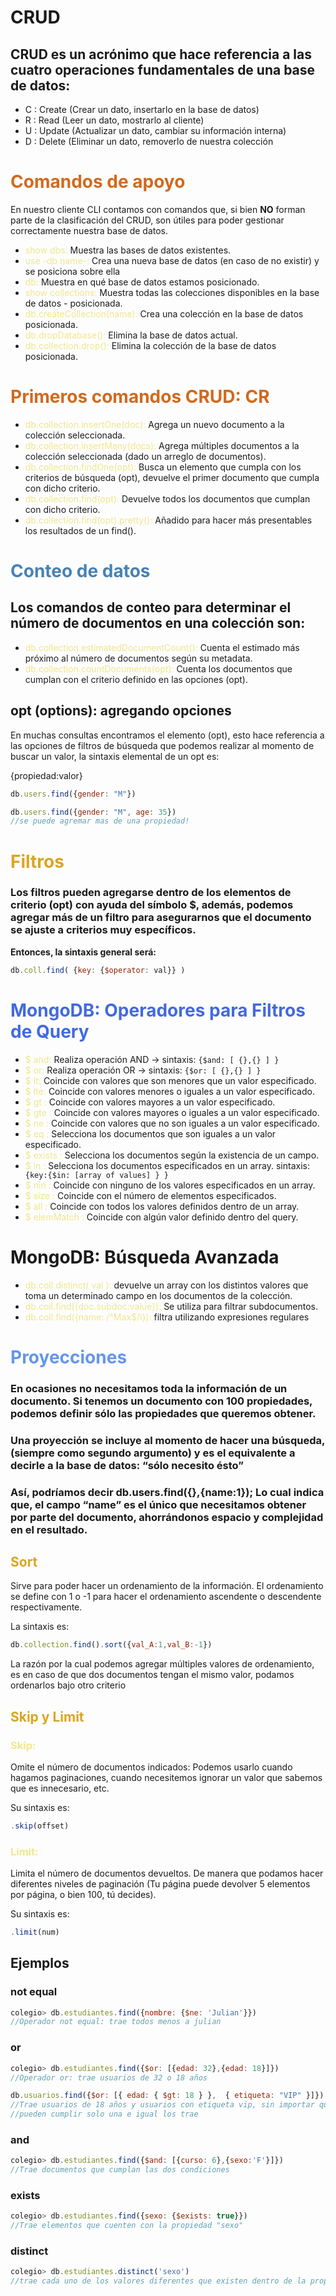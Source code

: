 # CRUD

## CRUD es un acrónimo que hace referencia a las cuatro operaciones fundamentales de una base de datos:

- C : Create (Crear un dato, insertarlo en la base de datos)
- R : Read (Leer un dato, mostrarlo al cliente)
- U :  Update (Actualizar un dato, cambiar su información interna)
- D : Delete (Eliminar un dato, removerlo de nuestra colección


# <span style="color:Chocolate"> Comandos de apoyo

En nuestro cliente CLI contamos con comandos que, si bien **NO** forman parte de la clasificación del CRUD, son útiles para poder gestionar correctamente nuestra base de datos.

-  <span style="color: khaki">show dbs:</span> Muestra las bases de datos existentes.
-  <span style="color: khaki">use -db name-:</span> Crea una nueva base de datos (en caso de no existir) y se posiciona sobre ella 
-  <span style="color: khaki">db:</span> Muestra en qué base de datos estamos posicionado.
-  <span style="color: khaki">show collections:</span> Muestra todas las colecciones disponibles en la base de datos - posicionada.
-  <span style="color: khaki">db.createCollection(name):</span> Crea una colección en la base de datos posicionada.
-  <span style="color: khaki">db.dropDatabase():</span> Elimina la base de datos actual.
-  <span style="color: khaki">db.collection.drop():</span> Elimina la colección de la base de datos posicionada.




# <span style="color:Chocolate"> Primeros comandos CRUD: CR

- <span style="color: khaki"> db.collection.insertOne(doc):</span> Agrega un nuevo documento a la colección seleccionada.
- <span style="color: khaki"> db.collection.insertMany(docs):</span> Agrega múltiples documentos a la colección seleccionada (dado un arreglo de documentos).
- <span style="color: khaki"> db.collection.findOne(opt):</span> Busca un elemento que cumpla con los criterios de búsqueda (opt), devuelve el primer documento que cumpla con dicho criterio.
- <span style="color: khaki"> db.collection.find(opt):</span> Devuelve todos los documentos que cumplan con dicho criterio. 
- <span style="color: khaki"> db.collection.find(opt).pretty():</span> Añadido para hacer más presentables los resultados de un find().


# <span style="color: SteelBlue"> Conteo de datos

## Los comandos de conteo para determinar el número de documentos en una colección son:

- <span style="color: khaki">  db.collection.estimatedDocumentCount():</span> Cuenta el estimado más próximo  al número de documentos según su metadata.
- <span style="color: khaki">  db.collection.countDocuments(opt):</span> Cuenta los documentos que cumplan con el criterio definido en las opciones (opt).

## opt (options): agregando opciones

 En muchas consultas encontramos el elemento (opt), esto hace referencia a las opciones de filtros de búsqueda que podemos realizar al momento de buscar un valor, la sintaxis elemental de un opt es:

{propiedad:valor}

```js 
db.users.find({gender: "M"})
```
```js 
db.users.find({gender: "M", age: 35})
//se puede agremar mas de una propiedad!
```

# <span style="color: Goldenrod"> Filtros

### Los filtros pueden agregarse dentro de los elementos de criterio (opt) con ayuda del símbolo $, además, podemos agregar más de un filtro para asegurarnos que el documento se ajuste a criterios muy específicos.

**Entonces, la sintaxis general será:**

````js
db.coll.find( {key: {$operator: val}} ) 
````


# <span style="color: RoyalBlue"> MongoDB: Operadores para Filtros de Query

- <span style="color:khaki"> $ and: </span> Realiza operación AND -> sintaxis: ````{$and: [ {},{} ] }````
- <span style="color:khaki"> $ or: </span>Realiza operación OR -> sintaxis: ````{$or: [ {},{} ] }````
- <span style="color:khaki"> $ lt:  </span>Coincide con valores que son menores que un valor especificado.
- <span style="color:khaki"> $ lte: </span> Coincide con valores menores o iguales a un valor especificado.
- <span style="color:khaki"> $ gt : </span>Coincide con valores mayores a un valor especificado.
- <span style="color:khaki"> $ gte :</span> Coincide con valores mayores o iguales a un valor especificado.
- <span style="color:khaki"> $ ne : </span>Coincide con valores que no son iguales a un valor especificado.
- <span style="color:khaki"> $ eq : </span>Selecciona los documentos que son iguales a un valor especificado.
- <span style="color:khaki"> $ exists : </span> Selecciona los documentos según la existencia de un campo.
- <span style="color:khaki"> $ in : </span> Selecciona los documentos especificados en un array. 
sintaxis: ```` {key:{$in: [array of values] } }````
- <span style="color:khaki"> $ nin : </span> Coincide con ninguno de los valores especificados en un array.
- <span style="color:khaki"> $ size : </span> Coincide con el número de elementos especificados.
- <span style="color:khaki"> $ all : </span> Coincide con todos los valores definidos dentro de un array.
- <span style="color:khaki"> $ elemMatch : </span> Coincide con algún valor definido dentro del query.

# MongoDB: Búsqueda Avanzada

- <span style="color:khaki"> db.coll.distinct( val ):</span> devuelve un array con los distintos valores que toma un determinado campo en los documentos de la colección.
- <span style="color:khaki"> db.coll.find({doc.subdoc:value}):</span> Se utiliza para filtrar subdocumentos.
- <span style="color:khaki"> db.coll.find({name: /^Max$/i}):</span> filtra utilizando expresiones regulares


# <span style="color:CornflowerBlue	"> Proyecciones


### En ocasiones no necesitamos toda la información de un documento. Si tenemos un documento con 100 propiedades, podemos definir sólo las propiedades que queremos obtener. 

### Una proyección se incluye al momento de hacer una búsqueda, (siempre como segundo argumento) y es el equivalente a decirle a la base de datos: “sólo necesito ésto”

### Así, podríamos decir db.users.find({},{name:1}); Lo cual indica que, el campo “name” es el único que necesitamos obtener por parte del documento, ahorrándonos espacio y complejidad en el resultado.


## <span style="color:Goldenrod"> Sort

Sirve para poder hacer un ordenamiento de la información. El ordenamiento se define con 1 o -1 para hacer el ordenamiento ascendente o descendente respectivamente. 

La sintaxis es:

````js
db.collection.find().sort({val_A:1,val_B:-1})
````

La razón por la cual podemos agregar múltiples valores de ordenamiento, es en caso de que dos documentos tengan el mismo valor, podamos ordenarlos bajo otro criterio


## <span style="color:Goldenrod"> Skip y Limit


### <span style="color:khaki"> Skip:
 Omite el número de documentos indicados: Podemos usarlo cuando hagamos paginaciones, cuando necesitemos ignorar un valor que sabemos que es innecesario, etc.

Su sintaxis es: 
````js
.skip(offset)
````

### <span style="color:khaki"> Limit:

Limita el número de documentos devueltos. De manera que podamos hacer diferentes niveles de paginación (Tu página puede devolver 5 elementos por página, o bien 100, tú decides). 

Su sintaxis es: 
````js
.limit(num) 
````

## Ejemplos

### not equal
```js 
colegio> db.estudiantes.find({nombre: {$ne: 'Julian'}})
//Operador not equal: trae todos menos a julian
```
### or
````js 
colegio> db.estudiantes.find({$or: [{edad: 32},{edad: 18}]})
//Operador or: trae usuarios de 32 o 18 años

db.usuarios.find({$or: [{ edad: { $gt: 18 } },  { etiqueta: "VIP" }]})
//Trae usuarios de 18 años y usuarios con etiqueta vip, sin importar que los usuarios cumplan las dos condiciones.
//pueden cumplir solo una e igual los trae

````
### and
```js
colegio> db.estudiantes.find({$and: [{curso: 6},{sexo:'F'}]})
//Trae documentos que cumplan las dos condiciones
```
### exists
```js
colegio> db.estudiantes.find({sexo: {$exists: true}})
//Trae elementos que cuenten con la propiedad "sexo"
```

### distinct

```js
colegio> db.estudiantes.distinct('sexo')
//trae cada uno de los valores diferentes que existen dentro de la propiedad que se busca
```

<span style="color:Goldenrod"> </span>

<span style="color:khaki"> </span>